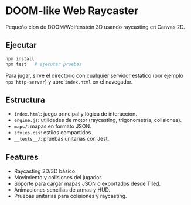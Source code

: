 # DOOM-like Web Raycaster

Pequeño clon de DOOM/Wolfenstein 3D usando raycasting en Canvas 2D.

## Ejecutar

```bash
npm install
npm test   # ejecutar pruebas
```

Para jugar, sirve el directorio con cualquier servidor estático (por ejemplo `npx http-server`) y abre `index.html` en el navegador.

## Estructura

- `index.html`: juego principal y lógica de interacción.
- `engine.js`: utilidades de motor (raycasting, trigonometría, colisiones).
- `maps/`: mapas en formato JSON.
- `styles.css`: estilos compartidos.
- `__tests__/`: pruebas unitarias con Jest.

## Features

- Raycasting 2D/3D básico.
- Movimiento y colisiones del jugador.
- Soporte para cargar mapas JSON o exportados desde Tiled.
- Animaciones sencillas de armas y HUD.
- Pruebas unitarias para colisiones y raycasting.
